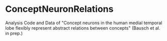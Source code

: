# ConceptNeuronRelations
Analysis Code and Data of "Concept neurons in the human medial temporal lobe flexibly represent abstract relations between concepts" (Bausch et al. in prep.) 
